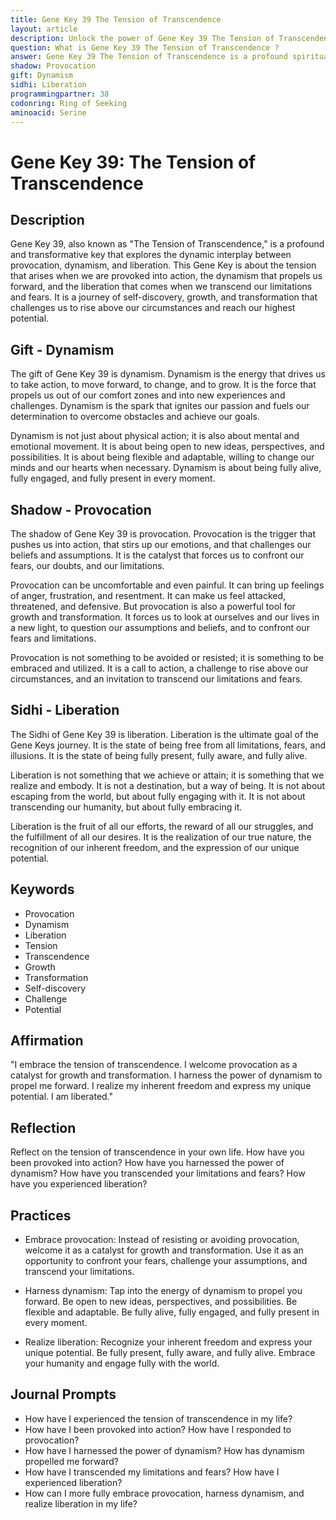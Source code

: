 ```yaml
---
title: Gene Key 39 The Tension of Transcendence
layout: article
description: Unlock the power of Gene Key 39 The Tension of Transcendence. Explore the dynamic interplay of provocation, dynamism, and liberation. Embrace growth and transformation today!
question: What is Gene Key 39 The Tension of Transcendence ?
answer: Gene Key 39 The Tension of Transcendence is a profound spiritual concept that explores the struggle between human limitations and the desire for transcendence. It's a journey of self-discovery and spiritual growth, leading to enlightenment.
shadow: Provocation
gift: Dynamism
sidhi: Liberation
programmingpartner: 38
codonring: Ring of Seeking
aminoacid: Serine
---
```

# Gene Key 39: The Tension of Transcendence

## Description

Gene Key 39, also known as "The Tension of Transcendence," is a profound and transformative key that explores the dynamic interplay between provocation, dynamism, and liberation. This Gene Key is about the tension that arises when we are provoked into action, the dynamism that propels us forward, and the liberation that comes when we transcend our limitations and fears. It is a journey of self-discovery, growth, and transformation that challenges us to rise above our circumstances and reach our highest potential.

## Gift - Dynamism

The gift of Gene Key 39 is dynamism. Dynamism is the energy that drives us to take action, to move forward, to change, and to grow. It is the force that propels us out of our comfort zones and into new experiences and challenges. Dynamism is the spark that ignites our passion and fuels our determination to overcome obstacles and achieve our goals.

Dynamism is not just about physical action; it is also about mental and emotional movement. It is about being open to new ideas, perspectives, and possibilities. It is about being flexible and adaptable, willing to change our minds and our hearts when necessary. Dynamism is about being fully alive, fully engaged, and fully present in every moment.

## Shadow - Provocation

The shadow of Gene Key 39 is provocation. Provocation is the trigger that pushes us into action, that stirs up our emotions, and that challenges our beliefs and assumptions. It is the catalyst that forces us to confront our fears, our doubts, and our limitations.

Provocation can be uncomfortable and even painful. It can bring up feelings of anger, frustration, and resentment. It can make us feel attacked, threatened, and defensive. But provocation is also a powerful tool for growth and transformation. It forces us to look at ourselves and our lives in a new light, to question our assumptions and beliefs, and to confront our fears and limitations.

Provocation is not something to be avoided or resisted; it is something to be embraced and utilized. It is a call to action, a challenge to rise above our circumstances, and an invitation to transcend our limitations and fears.

## Sidhi - Liberation

The Sidhi of Gene Key 39 is liberation. Liberation is the ultimate goal of the Gene Keys journey. It is the state of being free from all limitations, fears, and illusions. It is the state of being fully present, fully aware, and fully alive.

Liberation is not something that we achieve or attain; it is something that we realize and embody. It is not a destination, but a way of being. It is not about escaping from the world, but about fully engaging with it. It is not about transcending our humanity, but about fully embracing it.

Liberation is the fruit of all our efforts, the reward of all our struggles, and the fulfillment of all our desires. It is the realization of our true nature, the recognition of our inherent freedom, and the expression of our unique potential.

## Keywords

- Provocation
- Dynamism
- Liberation
- Tension
- Transcendence
- Growth
- Transformation
- Self-discovery
- Challenge
- Potential

## Affirmation

"I embrace the tension of transcendence. I welcome provocation as a catalyst for growth and transformation. I harness the power of dynamism to propel me forward. I realize my inherent freedom and express my unique potential. I am liberated."

## Reflection

Reflect on the tension of transcendence in your own life. How have you been provoked into action? How have you harnessed the power of dynamism? How have you transcended your limitations and fears? How have you experienced liberation?

## Practices

- Embrace provocation: Instead of resisting or avoiding provocation, welcome it as a catalyst for growth and transformation. Use it as an opportunity to confront your fears, challenge your assumptions, and transcend your limitations.

- Harness dynamism: Tap into the energy of dynamism to propel you forward. Be open to new ideas, perspectives, and possibilities. Be flexible and adaptable. Be fully alive, fully engaged, and fully present in every moment.

- Realize liberation: Recognize your inherent freedom and express your unique potential. Be fully present, fully aware, and fully alive. Embrace your humanity and engage fully with the world.

## Journal Prompts

- How have I experienced the tension of transcendence in my life?
- How have I been provoked into action? How have I responded to provocation?
- How have I harnessed the power of dynamism? How has dynamism propelled me forward?
- How have I transcended my limitations and fears? How have I experienced liberation?
- How can I more fully embrace provocation, harness dynamism, and realize liberation in my life?
